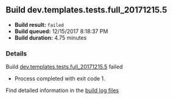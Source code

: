 ## Build dev.templates.tests.full_20171215.5
- **Build result:** `failed`
- **Build queued:** 12/15/2017 8:18:37 PM
- **Build duration:** 4.75 minutes
### Details
Build [dev.templates.tests.full_20171215.5](https://winappstudio.visualstudio.com/web/build.aspx?pcguid=a4ef43be-68ce-4195-a619-079b4d9834c2&builduri=vstfs%3a%2f%2f%2fBuild%2fBuild%2f24301) failed

+ Process completed with exit code 1.

Find detailed information in the [build log files](https://uwpctdiags.blob.core.windows.net/buildlogs/dev.templates.tests.full_20171215.5_logs.zip)

